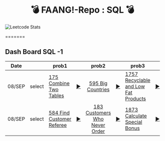 
<div align="center"> 
  
  # :bomb: FAANG!-Repo : SQL :bomb:  
</div>



![Leetcode Stats](https://leetcard.jacoblin.cool/jy-977) 

=======
## Dash Board SQL -1
| Date || prob1|| prob2||prob3||
| ------------- |:-------------: |-- |:------------- |:-------------: |:-------------:|--|----| 
|08/SEP|select|[175 Combine Two Tables](https://leetcode.com/problems/combine-two-tables/)|[:arrow_forward:](https://github.com/jy-977/FAANG-Repo/blob/sql/SQL/175.E.Combine_Two_Tables.sql)|[595 Big Countries](https://leetcode.com/problems/big-countries/)|[:arrow_forward:](https://github.com/jy-977/FAANG-Repo/blob/sql/SQL/595.E.Big_Countries.sql)|[1757 Recyclable and Low Fat Products](https://leetcode.com/problems/recyclable-and-low-fat-products/)|[:arrow_forward:](https://github.com/jy-977/FAANG-Repo/blob/sql/SQL/1757.E.Recyclable_and_Low_Fat_Products.sql)|
|08/SEP|select|[584 Find Customer Referee](https://leetcode.com/problems/find-customer-referee/)|[:arrow_forward:](https://github.com/jy-977/FAANG-Repo/blob/sql/SQL/584.E.Find_Customer_Referee.sql)|[183 Customers Who Never Order](https://leetcode.com/problems/customers-who-never-order)|[:arrow_forward:](https://github.com/jy-977/FAANG-Repo/blob/sql/SQL/183.E.Customers_Who_Never_Order.sql)|[1873 Calculate Special Bonus](https://leetcode.com/problems/customers-who-never-order)|[:arrow_forward:](https://github.com/jy-977/FAANG-Repo/blob/sql/SQL/1873.E.Calculate_Special_Bonus.sql)|[627 Swap Salary](https://leetcode.com/problems/customers-who-never-order)|(https://github.com/jy-977/FAANG-Repo/blob/sql/SQL/627.E.Swap_Salary.sql)|[192 Delete Duplicate Emails](https://leetcode.com/problems/customers-who-never-order)|(https://github.com/jy-977/FAANG-Repo/blob/sql/SQL/192.E.Delete_Duplicate_Emails.sql)|

